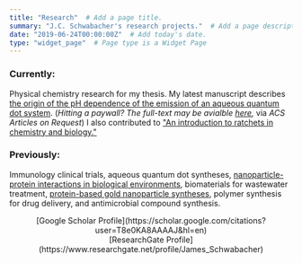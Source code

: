```yaml
---
title: "Research"  # Add a page title.
summary: "J.C. Schwabacher's research projects."  # Add a page description.
date: "2019-06-24T00:00:00Z"  # Add today's date.
type: "widget_page"  # Page type is a Widget Page
---
```

### Currently:
Physical chemistry research for my thesis. My latest manuscript describes [the origin of the pH dependence of the emission of an aqueous quantum dot system](https://pubs.acs.org/doi/10.1021/acs.jpcc.9b03619). (*Hitting a paywall? The full-text may be avialble [here](https://pubs.acs.org/articlesonrequest/254795442),* via *ACS Articles on Request*)
I also contributed to ["An introduction to ratchets in chemistry and biology."](https://doi.org/10.1039/C7MH00062F)

### Previously:
Immunology clinical trials, aqueous quantum dot syntheses, [nanoparticle-protein interactions in biological environments](https://pubs.acs.org/articlesonrequest/204231824), biomaterials for wastewater treatment, [protein-based gold nanoparticle syntheses](https://doi.org/10.1039/C7DT03275G), polymer synthesis for drug delivery, and antimicrobial compound synthesis.

<center>[Google Scholar Profile](https://scholar.google.com/citations?user=T8e0KA8AAAAJ&hl=en)</center>

<center>[ResearchGate Profile](https://www.researchgate.net/profile/James_Schwabacher)</center>
